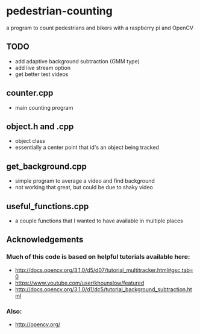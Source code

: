 # pedestrian-counting
a program to count pedestrians and bikers with a raspberry pi and OpenCV

## TODO
  * add adaptive background subtraction (GMM type)
  * add live stream option
  * get better test videos

## counter.cpp
  * main counting program

## object.h and .cpp
  * object class
  * essentially a center point that id's an object being tracked

## get_background.cpp
  * simple program to average a video and find background
  * not working that great, but could be due to shaky video

## useful_functions.cpp
  * a couple functions that I wanted to have available in multiple places

## Acknowledgements
### Much of this code is based on helpful tutorials available here:
  * http://docs.opencv.org/3.1.0/d5/d07/tutorial_multitracker.html#gsc.tab=0
  * https://www.youtube.com/user/khounslow/featured
  * http://docs.opencv.org/3.1.0/d1/dc5/tutorial_background_subtraction.html

### Also:
  * http://opencv.org/
